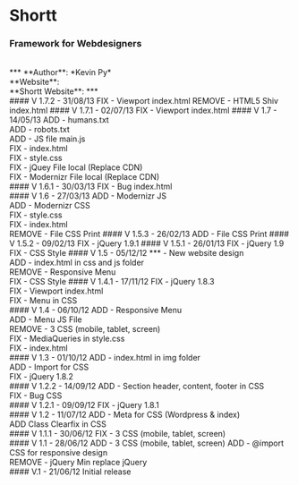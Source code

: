 # Shortt
### Framework for Webdesigners
<br />
***
**Author**: *Kevin Py*<br />
**Website**: <http://kevinpy.fr><br />
**Shortt Website**: <http://shortt.me>
***
<br />
#### V 1.7.2 - 31/08/13
FIX - Viewport index.html
REMOVE - HTML5 Shiv index.html
#### V 1.7.1 - 02/07/13
FIX - Viewport index.html
#### V 1.7 - 14/05/13
ADD - humans.txt<br />
ADD - robots.txt<br />
ADD - JS file main.js<br />
FIX - index.html<br />
FIX - style.css<br />
FIX - jQuey File local (Replace CDN)<br />
FIX - Modernizr File local (Replace CDN)<br />
#### V 1.6.1 - 30/03/13
FIX - Bug index.html<br />
#### V 1.6 - 27/03/13
ADD - Modernizr JS<br />
ADD - Modernizr CSS<br />
FIX - style.css<br />
FIX - index.html<br />
REMOVE - File CSS Print
#### V 1.5.3 - 26/02/13
ADD - File CSS Print
#### V 1.5.2 - 09/02/13
FIX - jQuery 1.9.1
#### V 1.5.1 - 26/01/13
FIX - jQuery 1.9<br />
FIX - CSS Style
#### V 1.5 - 05/12/12
*** - New website design<br />
ADD - index.html in css and js folder<br />
REMOVE - Responsive Menu<br />
FIX - CSS Style
#### V 1.4.1 - 17/11/12
FIX - jQuery 1.8.3<br />
FIX - Viewport index.html<br />
FIX - Menu in CSS<br />
#### V 1.4 - 06/10/12
ADD - Responsive Menu<br />
ADD - Menu JS File<br />
REMOVE - 3 CSS (mobile, tablet, screen)<br />
FIX - MediaQueries in style.css<br />
FIX - index.html<br />
#### V 1.3 - 01/10/12
ADD - index.html in img folder<br />
ADD - Import for CSS<br />
FIX - jQuery 1.8.2<br />
#### V 1.2.2 - 14/09/12
ADD - Section header, content, footer in CSS<br />
FIX - Bug CSS<br />
#### V 1.2.1 - 09/09/12
FIX - jQuery 1.8.1<br />
#### V 1.2 - 11/07/12
ADD - Meta for CSS (Wordpress & index)<br />
ADD Class Clearfix in CSS<br />
#### V 1.1.1 - 30/06/12
FIX - 3 CSS (mobile, tablet, screen)<br />
#### V 1.1 - 28/06/12
ADD - 3 CSS (mobile, tablet, screen)
ADD - @import CSS for responsive design<br />
REMOVE - jQuery Min replace jQuery<br />
#### V.1 - 21/06/12
Initial release<br />